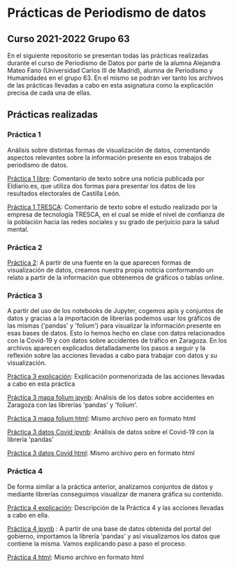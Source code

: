 # Prácticas de Periodismo de datos

## Curso 2021-2022 Grupo 63

En el siguiente repositorio se presentan todas las prácticas realizadas durante el curso de Periodismo de Datos por parte de la alumna Alejandra Mateo Fano (Universidad Carlos III de Madrid), alumna de Periodismo y Humanidades en el grupo 63. En el mismo se podrán ver tanto los archivos de las prácticas llevadas a cabo en esta asignatura como la explicación precisa de cada una de ellas.

## Prácticas realizadas

### Práctica 1

Análisis sobre distintas formas de visualización de datos, comentando aspectos relevantes sobre la información presente en esos trabajos de periodismo de datos.

[Práctica 1 libre](https://github.com/Alejandraa98/practicas-periodismo-de-datos/blob/main/practica-1-tresca.md): Comentario de texto sobre una noticia publicada  por Eldiario.es, que utiliza dos formas para presentar los datos de los resultados electorales de Castilla León.

[Práctica 1 TRESCA](https://github.com/Alejandraa98/practicas-periodismo-de-datos/blob/main/practica-1-tresca.md): Comentario de texto sobre el estudio realizado por la empresa de tecnología TRESCA, en el cual se mide el nivel de confianza de la población hacia las redes sociales y su grado de perjuicio para la salud mental.

### Práctica 2

[Práctica 2](https://github.com/Alejandraa98/practicas-periodismo-de-datos/blob/main/practica-2.md): A partir de una fuente en la que aparecen formas de visualización de datos, creamos nuestra propia noticia conformando un relato a partir de la información que obtenemos de gráficos o tablas online. 

 ### Práctica 3
 
 A partir del uso de los notebooks de Jupyter, cogemos apis y conjuntos de datos y gracias a la importación de librerías podemos usar los gráficos de las mismas ('pandas' y 'folium') para visualizar la información presente en esas bases de datos. Esto lo hemos hecho en clase con datos relacionados con la Covid-19 y con datos sobre accidentes de tráfico en Zaragoza. En los archivos aparecen explicados detalladamente los pasos a seguir y la reflexión sobre las acciones llevadas a cabo para trabajar con datos y su visualización.
 
 [Práctica 3 explicación](https://github.com/Alejandraa98/practicas-periodismo-de-datos/blob/main/practica-3.md): Explicación pormenorizada de las acciones llevadas a cabo en esta práctica
 
 
 [Práctica 3 mapa folium ipynb](https://github.com/Alejandraa98/practicas-periodismo-de-datos/blob/main/api-pandas-folium%20(1).ipynb): Análisis de los datos sobre accidentes en Zaragoza con las librerías 'pandas' y 'folium'.
 
[Práctica 3 mapa folium html](https://github.com/Alejandraa98/practicas-periodismo-de-datos/blob/main/api-pandas-folium%20(1).ipynb): Mismo archivo pero en formato html 
 
[Práctica 3 datos Covid ipynb](https://github.com/Alejandraa98/practicas-periodismo-de-datos/blob/main/api-pandas-folium%20(1).ipynb): Análisis de datos sobre el Covid-19 con la librería 'pandas'

[Práctica 3 datos Covid html](https://github.com/Alejandraa98/practicas-periodismo-de-datos/blob/main/api-pandas-folium%20(1).ipynb): Mismo archivo pero en formato html

### Práctica 4

De forma similar a la práctica anterior, analizamos conjuntos de datos y mediante librerías conseguimos visualizar de manera gráfica su contenido.

[Práctica 4 explicación](https://github.com/Alejandraa98/practicas-periodismo-de-datos/blob/main/api-pandas-folium%20(1).ipynb): Descripción de la Práctica 4 y las acciones llevadas a cabo en ella.

[Práctica 4 ipynb](https://github.com/Alejandraa98/practicas-periodismo-de-datos/blob/main/Practica4%20(1).ipynb) : A partir de una base de datos obtenida del portal del gobierno, importamos la librería 'pandas' y así visualizamos los datos que contiene la misma. Vamos explicando paso a paso el proceso.

[Práctica 4 html](https://github.com/Alejandraa98/practicas-periodismo-de-datos/blob/main/Practica4%20(1).html): Mismo archivo en formato html

